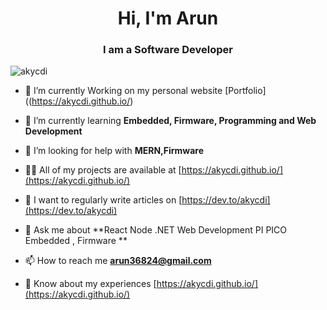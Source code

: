 <h1 align="center">Hi, I'm Arun</h1>
<h3 align="center">I am a Software Developer</h3>

<p align="left"> <img src="https://komarev.com/ghpvc/?username=akycdi&label=Profile%20views&color=0e75b6&style=flat" alt="akycdi" /> </p>

- 🔭 I’m currently Working on my personal website [Portfolio]((https://akycdi.github.io/)

- 🌱 I’m currently learning **Embedded, Firmware, Programming and Web Development**

- 🤝 I’m looking for help with **MERN,Firmware**

- 👨‍💻 All of my projects are available at [https://akycdi.github.io/](https://akycdi.github.io/)

- 📝 I want to regularly write articles on [https://dev.to/akycdi](https://dev.to/akycdi)

- 💬 Ask me about **React Node .NET Web Development PI PICO Embedded , Firmware **

- 📫 How to reach me **arun36824@gmail.com**

- 📄 Know about my experiences [https://akycdi.github.io/](https://akycdi.github.io/)

